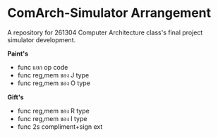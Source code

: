 # ComArch-Simulator Arrangement
A repository for 261304 Computer Architecture class's final project simulator development.

**Paint's**
- func แยก op code
- func reg,mem ของ J type 
- func reg,mem ของ O type 

**Gift's**
- func reg,mem ของ R type 
- func reg,mem ของ I type 
- func 2s compliment+sign ext
